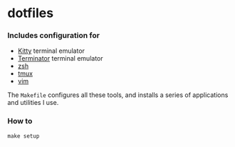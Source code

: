 # dotfiles

### Includes configuration for
* [Kitty](https://sw.kovidgoyal.net/kitty/) terminal emulator
* [Terminator](https://code.google.com/archive/p/jessies/wikis/Terminator.wiki) terminal emulator
* [zsh](https://www.zsh.org/)
* [tmux](https://github.com/tmux/tmux/wiki)
* [vim](https://www.vim.org/)

The `Makefile` configures all these tools, and installs a series of
applications and utilities I use.

### How to

`make setup`
